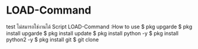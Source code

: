 # LOAD-Command
test ไม่สมารถใช่งานได้
Script LOAD-Command
:How to use
$ pkg upgarde
$ pkg install upgarde
$ pkg install update
$ pkg install python -y
$ pkg install python2 -y
$ pkg install git
$ git clone 


